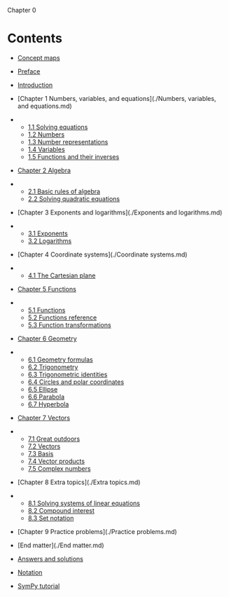 Chapter 0    

# Contents

-  [Concept maps](part0000_split_011.md)
-  [Preface](part0000_split_012.md)
-  [Introduction](part0000_split_013.md)

-  [Chapter 1 Numbers, variables, and equations](./Numbers, variables, and equations.md)
-   -  [1.1 Solving equations](part0001_split_001.md)
    -  [1.2 Numbers](part0001_split_002.md)
    -  [1.3 Number representations](part0001_split_003.md)
    -  [1.4 Variables](part0001_split_004.md)
    -  [1.5 Functions and their inverses](part0001_split_005.md)

-  [Chapter 2 Algebra](Algebra.md)
-   -  [2.1 Basic rules of algebra](part0002_split_001.md)
    -  [2.2 Solving quadratic equations](part0002_split_002.md)

-  [Chapter 3 Exponents and logarithms](./Exponents and logarithms.md)
-   -  [3.1 Exponents](part0003_split_001.md)
    -  [3.2 Logarithms](part0003_split_002.md)

-  [Chapter 4 Coordinate systems](./Coordinate systems.md)
-   -  [4.1 The Cartesian plane](part0004_split_001.md)

-  [Chapter 5 Functions](Functions.md)
-   -  [5.1 Functions](part0005_split_001.md)
    -  [5.2 Functions reference](part0005_split_002.md)
    -  [5.3 Function transformations](part0005_split_003.md)

-  [Chapter 6 Geometry](Geometry.md)
-   -  [6.1 Geometry formulas](part0006_split_001.md)
    -  [6.2 Trigonometry](part0006_split_002.md)
    -  [6.3 Trigonometric identities](part0006_split_003.md)
    -  [6.4 Circles and polar coordinates](part0006_split_004.md)
    -  [6.5 Ellipse](part0006_split_005.md)
    -  [6.6 Parabola](part0006_split_006.md)
    -  [6.7 Hyperbola](part0006_split_007.md)

-  [Chapter 7 Vectors](Vectors.md)
-   -  [7.1 Great outdoors](part0007_split_001.md)
    -  [7.2 Vectors](part0007_split_002.md)
    -  [7.3 Basis](part0007_split_003.md)
    -  [7.4 Vector products](part0007_split_004.md)
    -  [7.5 Complex numbers](part0007_split_005.md)

-  [Chapter 8 Extra topics](./Extra topics.md)
-   -  [8.1 Solving systems of linear equations](part0008_split_001.md)
    -  [8.2 Compound interest](part0008_split_002.md)
    -  [8.3 Set notation](part0008_split_003.md)

-  [Chapter 9 Practice problems](./Practice problems.md)
-  [End matter](./End matter.md)
-  [Answers and solutions](part0010_split_004.md)
-  [Notation](part0010_split_013.md)
-  [SymPy tutorial](part0010_split_018.md)
